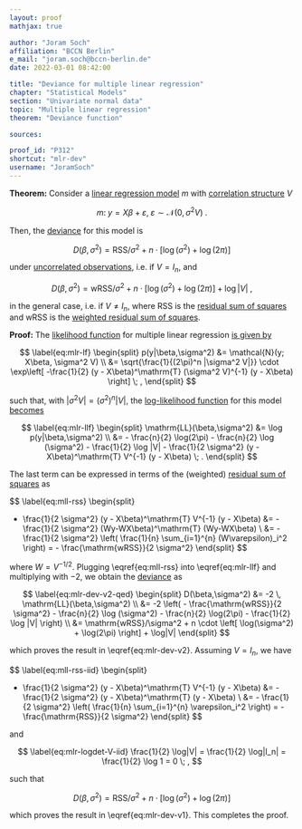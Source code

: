 ```yaml
---
layout: proof
mathjax: true

author: "Joram Soch"
affiliation: "BCCN Berlin"
e_mail: "joram.soch@bccn-berlin.de"
date: 2022-03-01 08:42:00

title: "Deviance for multiple linear regression"
chapter: "Statistical Models"
section: "Univariate normal data"
topic: "Multiple linear regression"
theorem: "Deviance function"

sources:

proof_id: "P312"
shortcut: "mlr-dev"
username: "JoramSoch"
---
```



**Theorem:** Consider a [linear regression model](/D/mlr) $m$ with [correlation structure](/D/corrmat) $V$

$$ \label{eq:mlr}
m: \; y = X\beta + \varepsilon, \; \varepsilon \sim \mathcal{N}(0, \sigma^2 V) \; .
$$

Then, the [deviance](/D/dev) for this model is

$$ \label{eq:mlr-dev-v1}
D(\beta,\sigma^2) = \mathrm{RSS}/\sigma^2 + n \cdot \left[ \log(\sigma^2) + \log(2\pi) \right]
$$

under [uncorrelated observations](/D/mlr), i.e. if $V = I_n$, and

$$ \label{eq:mlr-dev-v2}
D(\beta,\sigma^2) = \mathrm{wRSS}/\sigma^2 + n \cdot \left[ \log(\sigma^2) + \log(2\pi) \right] + \log|V| \; ,
$$

in the general case, i.e. if $V \neq I_n$, where $\mathrm{RSS}$ is the [residual sum of squares](/D/rss) and $\mathrm{wRSS}$ is the [weighted residual sum of squares](/P/mlr-wls2).


**Proof:** The [likelihood function](/D/lf) for multiple linear regression [is given by](/P/mlr-mle)

$$ \label{eq:mlr-lf}
\begin{split}
p(y|\beta,\sigma^2) &= \mathcal{N}(y; X\beta, \sigma^2 V) \\
&= \sqrt{\frac{1}{(2\pi)^n |\sigma^2 V|}} \cdot \exp\left[ -\frac{1}{2} (y - X\beta)^\mathrm{T} (\sigma^2 V)^{-1} (y - X\beta) \right] \; ,
\end{split}
$$

such that, with $\lvert \sigma^2 V \rvert = (\sigma^2)^n \lvert V \rvert$, the [log-likelihood function](/D/llf) for this model [becomes](/P/mlr-mle)

$$ \label{eq:mlr-llf}
\begin{split}
\mathrm{LL}(\beta,\sigma^2) &= \log p(y|\beta,\sigma^2) \\
&= - \frac{n}{2} \log(2\pi) - \frac{n}{2} \log (\sigma^2) - \frac{1}{2} \log |V| - \frac{1}{2 \sigma^2} (y - X\beta)^\mathrm{T} V^{-1} (y - X\beta) \; .
\end{split}
$$


The last term can be expressed in terms of the (weighted) [residual sum of squares](/D/rss) as

$$ \label{eq:mll-rss}
\begin{split}
- \frac{1}{2 \sigma^2} (y - X\beta)^\mathrm{T} V^{-1} (y - X\beta) &= - \frac{1}{2 \sigma^2} (Wy-WX\beta)^\mathrm{T} (Wy-WX\beta) \\
&= - \frac{1}{2 \sigma^2} \left( \frac{1}{n} \sum_{i=1}^{n} (W\varepsilon)_i^2 \right) = - \frac{\mathrm{wRSS}}{2 \sigma^2}
\end{split}
$$

where $W = V^{-1/2}$. Plugging \eqref{eq:mll-rss} into \eqref{eq:mlr-llf} and multiplying with $-2$, we obtain the [deviance](/D/dev) as

$$ \label{eq:mlr-dev-v2-qed}
\begin{split}
D(\beta,\sigma^2) &= -2 \, \mathrm{LL}(\beta,\sigma^2) \\
&= -2 \left( - \frac{\mathrm{wRSS}}{2 \sigma^2} - \frac{n}{2} \log (\sigma^2) - \frac{n}{2} \log(2\pi) - \frac{1}{2} \log |V| \right) \\
&= \mathrm{wRSS}/\sigma^2 + n \cdot \left[ \log(\sigma^2) + \log(2\pi) \right] + \log|V|
\end{split}
$$

which proves the result in \eqref{eq:mlr-dev-v2}. Assuming $V = I_n$, we have

$$ \label{eq:mll-rss-iid}
\begin{split}
- \frac{1}{2 \sigma^2} (y - X\beta)^\mathrm{T} V^{-1} (y - X\beta) &= - \frac{1}{2 \sigma^2} (y - X\beta)^\mathrm{T} (y - X\beta) \\
&= - \frac{1}{2 \sigma^2} \left( \frac{1}{n} \sum_{i=1}^{n} \varepsilon_i^2 \right) = - \frac{\mathrm{RSS}}{2 \sigma^2}
\end{split}
$$

and

$$ \label{eq:mlr-logdet-V-iid}
\frac{1}{2} \log|V| = \frac{1}{2} \log|I_n| = \frac{1}{2} \log 1 = 0 \; ,
$$

such that

$$ \label{eq:mlr-mll-v1-qed}
D(\beta,\sigma^2) = \mathrm{RSS}/\sigma^2 + n \cdot \left[ \log(\sigma^2) + \log(2\pi) \right]
$$

which proves the result in \eqref{eq:mlr-dev-v1}. This completes the proof.